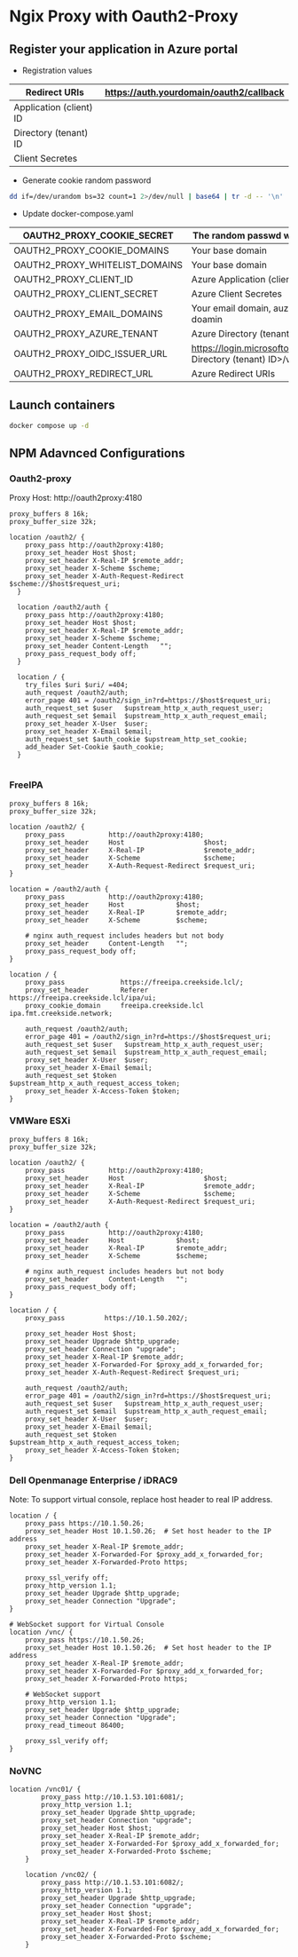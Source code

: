 # Ngix Proxy with Oauth2-Proxy


## Register your application in Azure portal

- Registration values

| Redirect URIs | https://auth.yourdomain/oauth2/callback |
|------------|------------|
| Application (client) ID |  |
| Directory (tenant) ID |  |
| Client Secretes |  |


- Generate cookie random password
```bash
dd if=/dev/urandom bs=32 count=1 2>/dev/null | base64 | tr -d -- '\n' | tr -- '+/' '-_'; echo
```

- Update docker-compose.yaml

| OAUTH2_PROXY_COOKIE_SECRET | The random passwd we just generated |
|------------|------------|
| OAUTH2_PROXY_COOKIE_DOMAINS | Your base domain |
| OAUTH2_PROXY_WHITELIST_DOMAINS | Your base domain |
| OAUTH2_PROXY_CLIENT_ID | Azure Application (client) ID |
| OAUTH2_PROXY_CLIENT_SECRET | Azure Client Secretes |
| OAUTH2_PROXY_EMAIL_DOMAINS | Your email domain, auzre default email doamin |
| OAUTH2_PROXY_AZURE_TENANT | Azure Directory (tenant) ID |
| OAUTH2_PROXY_OIDC_ISSUER_URL | https://login.microsoftonline.com/<Azure Directory (tenant) ID>/v2.0/ |
| OAUTH2_PROXY_REDIRECT_URL | Azure Redirect URIs |

## Launch containers

```bash
docker compose up -d
```

## NPM Adavnced Configurations

### Oauth2-proxy

Proxy Host: http://oauth2proxy:4180

```nginx
proxy_buffers 8 16k;
proxy_buffer_size 32k;

location /oauth2/ {
    proxy_pass http://oauth2proxy:4180;
    proxy_set_header Host $host;
    proxy_set_header X-Real-IP $remote_addr;
    proxy_set_header X-Scheme $scheme;
    proxy_set_header X-Auth-Request-Redirect $scheme://$host$request_uri;
  }

  location /oauth2/auth {
    proxy_pass http://oauth2proxy:4180;
    proxy_set_header Host $host;
    proxy_set_header X-Real-IP $remote_addr;
    proxy_set_header X-Scheme $scheme;
    proxy_set_header Content-Length   "";
    proxy_pass_request_body off;
  }

  location / {
    try_files $uri $uri/ =404;
    auth_request /oauth2/auth;
    error_page 401 = /oauth2/sign_in?rd=https://$host$request_uri;
    auth_request_set $user   $upstream_http_x_auth_request_user;
    auth_request_set $email  $upstream_http_x_auth_request_email;
    proxy_set_header X-User  $user;
    proxy_set_header X-Email $email;
    auth_request_set $auth_cookie $upstream_http_set_cookie;
    add_header Set-Cookie $auth_cookie;
  }


```

### FreeIPA

```nginx
proxy_buffers 8 16k;
proxy_buffer_size 32k;

location /oauth2/ {
    proxy_pass           http://oauth2proxy:4180;
    proxy_set_header     Host                    $host;
    proxy_set_header     X-Real-IP               $remote_addr;
    proxy_set_header     X-Scheme                $scheme;
    proxy_set_header     X-Auth-Request-Redirect $request_uri;
}

location = /oauth2/auth {
    proxy_pass           http://oauth2proxy:4180;
    proxy_set_header     Host             $host;
    proxy_set_header     X-Real-IP        $remote_addr;
    proxy_set_header     X-Scheme         $scheme;

    # nginx auth_request includes headers but not body
    proxy_set_header     Content-Length   "";
    proxy_pass_request_body off;
}  
  
location / {
    proxy_pass              https://freeipa.creekside.lcl/;
    proxy_set_header        Referer https://freeipa.creekside.lcl/ipa/ui;
    proxy_cookie_domain     freeipa.creekside.lcl ipa.fmt.creekside.network;

    auth_request /oauth2/auth;
    error_page 401 = /oauth2/sign_in?rd=https://$host$request_uri;
    auth_request_set $user   $upstream_http_x_auth_request_user;
    auth_request_set $email  $upstream_http_x_auth_request_email;
    proxy_set_header X-User  $user;
    proxy_set_header X-Email $email;
    auth_request_set $token  $upstream_http_x_auth_request_access_token;
    proxy_set_header X-Access-Token $token;
}
```


### VMWare ESXi

```nginx
proxy_buffers 8 16k;
proxy_buffer_size 32k;

location /oauth2/ {
    proxy_pass           http://oauth2proxy:4180;
    proxy_set_header     Host                    $host;
    proxy_set_header     X-Real-IP               $remote_addr;
    proxy_set_header     X-Scheme                $scheme;
    proxy_set_header     X-Auth-Request-Redirect $request_uri;
}

location = /oauth2/auth {
    proxy_pass           http://oauth2proxy:4180;
    proxy_set_header     Host             $host;
    proxy_set_header     X-Real-IP        $remote_addr;
    proxy_set_header     X-Scheme         $scheme;

    # nginx auth_request includes headers but not body
    proxy_set_header     Content-Length   "";
    proxy_pass_request_body off;
}

location / {
    proxy_pass          https://10.1.50.202/;

    proxy_set_header Host $host;
    proxy_set_header Upgrade $http_upgrade;
    proxy_set_header Connection "upgrade";
    proxy_set_header X-Real-IP $remote_addr;
    proxy_set_header X-Forwarded-For $proxy_add_x_forwarded_for;
    proxy_set_header X-Auth-Request-Redirect $request_uri;
    
    auth_request /oauth2/auth;
    error_page 401 = /oauth2/sign_in?rd=https://$host$request_uri;
    auth_request_set $user   $upstream_http_x_auth_request_user;
    auth_request_set $email  $upstream_http_x_auth_request_email;
    proxy_set_header X-User  $user;
    proxy_set_header X-Email $email;
    auth_request_set $token  $upstream_http_x_auth_request_access_token;
    proxy_set_header X-Access-Token $token;
}

```
### Dell Openmanage Enterprise / iDRAC9

Note: To support virtual console, replace host header to real IP address.

```nginx
location / {
    proxy_pass https://10.1.50.26;
    proxy_set_header Host 10.1.50.26;  # Set host header to the IP address
    proxy_set_header X-Real-IP $remote_addr;
    proxy_set_header X-Forwarded-For $proxy_add_x_forwarded_for;
    proxy_set_header X-Forwarded-Proto https;

    proxy_ssl_verify off;
    proxy_http_version 1.1;
    proxy_set_header Upgrade $http_upgrade;
    proxy_set_header Connection "Upgrade";
}

# WebSocket support for Virtual Console
location /vnc/ {
    proxy_pass https://10.1.50.26;
    proxy_set_header Host 10.1.50.26;  # Set host header to the IP address
    proxy_set_header X-Real-IP $remote_addr;
    proxy_set_header X-Forwarded-For $proxy_add_x_forwarded_for;
    proxy_set_header X-Forwarded-Proto https;

    # WebSocket support
    proxy_http_version 1.1;
    proxy_set_header Upgrade $http_upgrade;
    proxy_set_header Connection "Upgrade";
    proxy_read_timeout 86400;
    
    proxy_ssl_verify off;
}
```

### NoVNC

```nginx
location /vnc01/ {
        proxy_pass http://10.1.53.101:6081/;
        proxy_http_version 1.1;
        proxy_set_header Upgrade $http_upgrade;
        proxy_set_header Connection "upgrade";
        proxy_set_header Host $host;
        proxy_set_header X-Real-IP $remote_addr;
        proxy_set_header X-Forwarded-For $proxy_add_x_forwarded_for;
        proxy_set_header X-Forwarded-Proto $scheme;
    }

    location /vnc02/ {
        proxy_pass http://10.1.53.101:6082/;
        proxy_http_version 1.1;
        proxy_set_header Upgrade $http_upgrade;
        proxy_set_header Connection "upgrade";
        proxy_set_header Host $host;
        proxy_set_header X-Real-IP $remote_addr;
        proxy_set_header X-Forwarded-For $proxy_add_x_forwarded_for;
        proxy_set_header X-Forwarded-Proto $scheme;
    }
```
